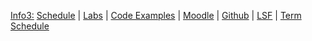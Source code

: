 [Info3:]({{site.baseurl}}ws2015/info3/)
[Schedule]({{site.baseurl}}ws2015/info3/schedule/index.html)
| [Labs]({{site.baseurl}}ws2015/info3/labs/index.html)
| [Code Examples]({{site.baseurl}}ws2015/info3/code/index.html)
| [Moodle](https://moodle.htw-berlin.de/course/view.php?id=7348)
| [Github](http://github.com/htw-imi-info3)
| [LSF](https://lsf.htw-berlin.de/qisserver/rds?state=wsearchv&search=2&veranstaltung.veranstid=107762)
| [Term Schedule](https://lsf.htw-berlin.de/qisserver/rds?state=wplan&act=stg&pool=stg&show=plan&P.vx=kurz&r_zuordabstgv.semvonint=3&r_zuordabstgv.sembisint=3&missing=allTerms&k_abstgv.abstgvnr=231)
